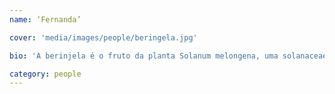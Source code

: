 ```yaml
---
name: ‘Fernanda’

cover: 'media/images/people/beringela.jpg'

bio: 'A berinjela é o fruto da planta Solanum melongena, uma solanaceae arbustiva, anual, originária da Índia, considerada de fácil cultivo nos trópicos, e que pertence à mesma família do pimentão. É sensível ao frio, às geadas e ao excesso de chuva na altura da floração. A época de sementeira sob abrigo, no hemisfério norte, é de janeiro a março. A de plantação, de meados de março (ou após as últimas geadas) a julho. A época de sementeira directa é em março e abril. Em regiões de clima quente, o ano todo.'

category: people
---
```



